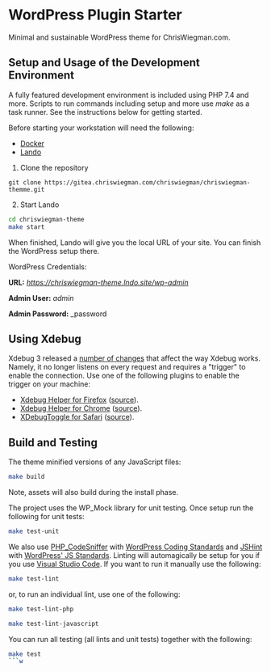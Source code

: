 # WordPress Plugin Starter

Minimal and sustainable WordPress theme for ChrisWiegman.com.

## Setup and Usage of the Development Environment

A fully featured development environment is included using PHP 7.4 and more. Scripts to run commands including setup and more use _make_ as a task runner. See the instructions below for getting started.

Before starting your workstation will need the following:

* [Docker](https://www.docker.com/)
* [Lando](https://lando.dev/)

1. Clone the repository

`git clone https://gitea.chriswiegman.com/chriswiegman/chriswiegman-themme.git`

2. Start Lando

```bash
cd chriswiegman-theme
make start
```

When finished, Lando will give you the local URL of your site. You can finish the WordPress setup there.

WordPress Credentials:

__URL:__ _https://chriswiegman-theme.lndo.site/wp-admin_

__Admin User:__ _admin_

__Admin Password:__ _password

## Using Xdebug

Xdebug 3 released a [number of changes](https://xdebug.org/docs/upgrade_guide) that affect the way Xdebug works. Namely, it no longer listens on every request and requires a "trigger" to enable the connection. Use one of the following plugins to enable the trigger on your machine:


* [Xdebug Helper for Firefox](https://addons.mozilla.org/en-GB/firefox/addon/xdebug-helper-for-firefox/) ([source](https://github.com/BrianGilbert/xdebug-helper-for-firefox)).
* [Xdebug Helper for Chrome](https://chrome.google.com/extensions/detail/eadndfjplgieldjbigjakmdgkmoaaaoc) ([source](https://github.com/mac-cain13/xdebug-helper-for-chrome)).
* [XDebugToggle for Safari](https://apps.apple.com/app/safari-xdebug-toggle/id1437227804?mt=12) ([source](https://github.com/kampfq/SafariXDebugToggle)).

## Build and Testing

The theme minified versions of any JavaScript files:

```bash
make build
```

Note, assets will also build during the install phase.

The project uses the WP_Mock library for unit testing. Once setup run the following for unit tests:

```bash
make test-unit
```

We also use [PHP_CodeSniffer](https://github.com/squizlabs/PHP_CodeSniffer) with [WordPress Coding Standards](https://github.com/WordPress/WordPress-Coding-Standards) and [JSHint](http://jshint.com/) with [WordPress' JS Standards](https://make.wordpress.org/core/handbook/best-practices/coding-standards/javascript/#installing-and-running-jshint). Linting will automagically be setup for you if you use [Visual Studio Code](https://code.visualstudio.com/). If you want to run it manually use the following:

```bash
make test-lint
```

or, to run an individual lint, use one of the following:

```bash
make test-lint-php
```

```bash
make test-lint-javascript
```

You can run all testing (all lints and unit tests) together with the following:

```bash
make test
```w
